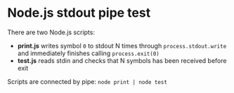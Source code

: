 # Node.js stdout pipe test

There are two Node.js scripts:
- **print.js** writes symbol `0` to stdout N times through `process.stdout.write` and immediately finishes calling `process.exit(0)`
- **test.js** reads stdin and checks that N symbols has been received before exit

Scripts are connected by pipe: `node print | node test`
